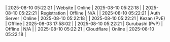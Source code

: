 | 2025-08-10 05:22:21 | Website | Online | 2025-08-10 05:22:18 |
| 2025-08-10 05:22:21 | Registration | Offline | N/A |
| 2025-08-10 05:22:21 | Auth Server | Online | 2025-08-10 05:22:18 |
| 2025-08-10 05:22:21 | Kezan (PvE) | Offline | 2025-08-03 17:58:02 |
| 2025-08-10 05:22:21 | Gurubashi (PvP) | Offline | N/A |
| 2025-08-10 05:22:21 | Cloudflare | Online | 2025-08-10 05:22:18 |

